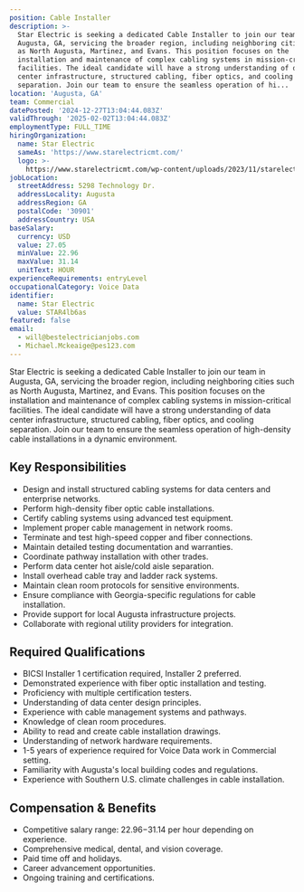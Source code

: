 ```yaml
---
position: Cable Installer
description: >-
  Star Electric is seeking a dedicated Cable Installer to join our team in
  Augusta, GA, servicing the broader region, including neighboring cities such
  as North Augusta, Martinez, and Evans. This position focuses on the
  installation and maintenance of complex cabling systems in mission-critical
  facilities. The ideal candidate will have a strong understanding of data
  center infrastructure, structured cabling, fiber optics, and cooling
  separation. Join our team to ensure the seamless operation of hi...
location: 'Augusta, GA'
team: Commercial
datePosted: '2024-12-27T13:04:44.083Z'
validThrough: '2025-02-02T13:04:44.083Z'
employmentType: FULL_TIME
hiringOrganization:
  name: Star Electric
  sameAs: 'https://www.starelectricmt.com/'
  logo: >-
    https://www.starelectricmt.com/wp-content/uploads/2023/11/starelectric-favicon-black-and-white.svg
jobLocation:
  streetAddress: 5298 Technology Dr.
  addressLocality: Augusta
  addressRegion: GA
  postalCode: '30901'
  addressCountry: USA
baseSalary:
  currency: USD
  value: 27.05
  minValue: 22.96
  maxValue: 31.14
  unitText: HOUR
experienceRequirements: entryLevel
occupationalCategory: Voice Data
identifier:
  name: Star Electric
  value: STAR4lb6as
featured: false
email:
  - will@bestelectricianjobs.com
  - Michael.Mckeaige@pes123.com
---
```




Star Electric is seeking a dedicated Cable Installer to join our team in Augusta, GA, servicing the broader region, including neighboring cities such as North Augusta, Martinez, and Evans. This position focuses on the installation and maintenance of complex cabling systems in mission-critical facilities. The ideal candidate will have a strong understanding of data center infrastructure, structured cabling, fiber optics, and cooling separation. Join our team to ensure the seamless operation of high-density cable installations in a dynamic environment.

## Key Responsibilities
- Design and install structured cabling systems for data centers and enterprise networks.
- Perform high-density fiber optic cable installations.
- Certify cabling systems using advanced test equipment.
- Implement proper cable management in network rooms.
- Terminate and test high-speed copper and fiber connections.
- Maintain detailed testing documentation and warranties.
- Coordinate pathway installation with other trades.
- Perform data center hot aisle/cold aisle separation.
- Install overhead cable tray and ladder rack systems.
- Maintain clean room protocols for sensitive environments.
- Ensure compliance with Georgia-specific regulations for cable installation.
- Provide support for local Augusta infrastructure projects.
- Collaborate with regional utility providers for integration.

## Required Qualifications
- BICSI Installer 1 certification required, Installer 2 preferred.
- Demonstrated experience with fiber optic installation and testing.
- Proficiency with multiple certification testers.
- Understanding of data center design principles.
- Experience with cable management systems and pathways.
- Knowledge of clean room procedures.
- Ability to read and create cable installation drawings.
- Understanding of network hardware requirements.
- 1-5 years of experience required for Voice Data work in Commercial setting.
- Familiarity with Augusta's local building codes and regulations.
- Experience with Southern U.S. climate challenges in cable installation.

## Compensation & Benefits
- Competitive salary range: $22.96-$31.14 per hour depending on experience.
- Comprehensive medical, dental, and vision coverage.
- Paid time off and holidays.
- Career advancement opportunities.
- Ongoing training and certifications.